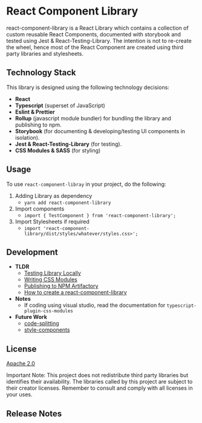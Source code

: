 # React Component Library

react-component-library is a React Library which contains a collection of custom reusable React Components, documented with storybook and tested using Jest & React-Testing-Library. The intention is not to re-create the wheel, hence most of the React Component are created using third party libraries and stylesheets.

## Technology Stack

This library is designed using the following technology decisions:

- **React**
- **Typescript** (superset of JavaScript)
- **Eslint & Prettier**
- **Rollup** (javascript module bundler) for bundling the library and publishing to npm.
- **Storybook** (for documenting & developing/testing UI components in isolation).
- **Jest & React-Testing-Library** (for testing).
- **CSS Modules & SASS** (for styling)

## Usage

To use `react-component-libray` in your project, do the following:

1. Adding Library as dependency
    - `yarn add react-component-library`
2. Import components
    - `import { TestComponent } from 'react-component-library';`
3. Import Stylesheets if required
    - `import 'react-component-library/dist/styles/whatever/styles.css>';`

## Development

- **TLDR**
    - [Testing Library Locally](doc/DEVELOPMENT.md#testing-components)
    - [Writing CSS Modules](doc/WRITING_CSS_MODULES.md)
    - [Publishing to NPM Artifactory](doc/PUBLISH_TO_NPM.md)
    - [How to create a react-component-library](./doc/CREATE_NEW_LIBRARY.md)
- **Notes**
    - If coding using visual studio, read the documentation for `typescript-plugin-css-modules`
- **Future Work**
    - [code-splitting](doc/CREATE_NEW_LIBRARY.md#code-splitting-incomplete---to-work-on)
    - [style-components](doc/CREATE_NEW_LIBRARY.md#style-components)

## License

[Apache 2.0](LICENSE)

Important Note: This project does not redistribute third party libraries but identifies their availability. The libraries called by this project are subject to their creator licenses. Remember to consult and comply with all licenses in your uses.

## Release Notes
